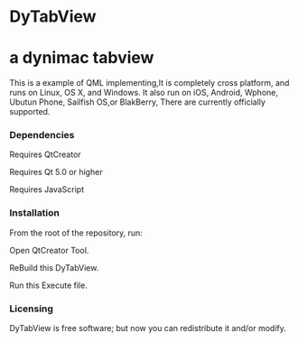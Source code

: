 # DyTabView
a dynimac tabview
======================================

This is a example of QML  implementing,It is completely cross platform, and runs on Linux, OS X, and Windows. It also run on iOS, Android, Wphone, Ubutun Phone, Sailfish OS,or BlakBerry, There are  currently officially supported.

### Dependencies
Requires QtCreator

Requires Qt 5.0 or higher 

Requires JavaScript

### Installation
From the root of the repository, run:

Open QtCreator Tool.

ReBuild this DyTabView.

Run this Execute file.

### Licensing

DyTabView  is free software; but now you can redistribute it and/or modify.